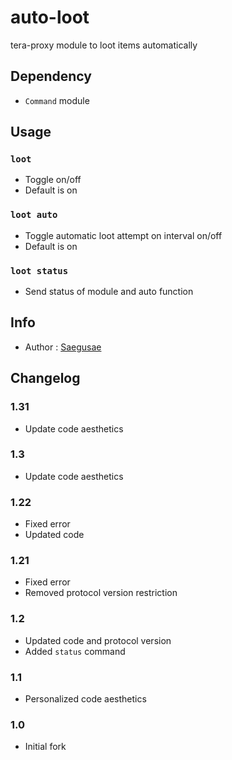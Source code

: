 # auto-loot
tera-proxy module to loot items automatically

## Dependency
- `Command` module

## Usage
### `loot`
- Toggle on/off
- Default is on
### `loot auto`
- Toggle automatic loot attempt on interval on/off
- Default is on
### `loot status`
- Send status of module and auto function

## Info
- Author : [Saegusae](https://github.com/Saegusae)

## Changelog
### 1.31
- Update code aesthetics
### 1.3
- Update code aesthetics
### 1.22
- Fixed error
- Updated code
### 1.21
- Fixed error
- Removed protocol version restriction
### 1.2
- Updated code and protocol version
- Added `status` command
### 1.1
- Personalized code aesthetics
### 1.0
- Initial fork
